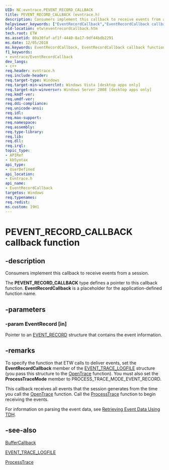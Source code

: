 ```yaml
---
UID: NC:evntrace.PEVENT_RECORD_CALLBACK
title: PEVENT_RECORD_CALLBACK (evntrace.h)
description: Consumers implement this callback to receive events from a session. The PEVENT_RECORD_CALLBACK type defines a pointer to this callback function. EventRecordCallback is a placeholder for the application-defined function name.
helpviewer_keywords: ["EventRecordCallback","EventRecordCallback callback function [ETW]","PEVENT_RECORD_CALLBACK","PEVENT_RECORD_CALLBACK callback","etw.eventrecordcallback","evntrace/EventRecordCallback"]
old-location: etw\eventrecordcallback.htm
tech.root: ETW
ms.assetid: 80a30faf-af1f-4440-8a17-9df44bdb2291
ms.date: 12/05/2018
ms.keywords: EventRecordCallback, EventRecordCallback callback function [ETW], PEVENT_RECORD_CALLBACK, PEVENT_RECORD_CALLBACK callback, etw.eventrecordcallback, evntrace/EventRecordCallback
f1_keywords:
- evntrace/EventRecordCallback
dev_langs:
- c++
req.header: evntrace.h
req.include-header: 
req.target-type: Windows
req.target-min-winverclnt: Windows Vista [desktop apps only]
req.target-min-winversvr: Windows Server 2008 [desktop apps only]
req.kmdf-ver: 
req.umdf-ver: 
req.ddi-compliance: 
req.unicode-ansi: 
req.idl: 
req.max-support: 
req.namespace: 
req.assembly: 
req.type-library: 
req.lib: 
req.dll: 
req.irql: 
topic_type:
- APIRef
- kbSyntax
api_type:
- UserDefined
api_location:
- Evntrace.h
api_name:
- EventRecordCallback
targetos: Windows
req.typenames: 
req.redist: 
ms.custom: 19H1
---
```


# PEVENT_RECORD_CALLBACK callback function


## -description


Consumers implement this callback to receive events from a session. 

The <b>PEVENT_RECORD_CALLBACK</b> type defines a pointer to this callback function. <b>EventRecordCallback</b> is a placeholder for the application-defined function name.


## -parameters




### -param EventRecord [in]

Pointer to an 
<a href="https://docs.microsoft.com/windows/desktop/api/evntcons/ns-evntcons-event_record">EVENT_RECORD</a> structure that contains the event information.


## -remarks



To specify the function that ETW calls to deliver events, set the 
<b>EventRecordCallback</b> member of the 
<a href="https://docs.microsoft.com/windows/desktop/ETW/event-trace-logfile">EVENT_TRACE_LOGFILE</a> structure (you pass this structure to the 
<a href="https://docs.microsoft.com/windows/desktop/ETW/opentrace">OpenTrace</a> function). You must also set the <b>ProcessTraceMode</b> member to PROCESS_TRACE_MODE_EVENT_RECORD.

This callback receives all events that the session generates from the time you call the 
<a href="https://docs.microsoft.com/windows/desktop/ETW/opentrace">OpenTrace</a> function. Call the <a href="https://docs.microsoft.com/windows/desktop/ETW/processtrace">ProcessTrace</a> function to begin receiving the events.

For information on parsing the event data, see <a href="https://docs.microsoft.com/windows/desktop/ETW/retrieving-event-data-using-tdh">Retrieving Event Data Using TDH</a>. 




## -see-also




<a href="https://docs.microsoft.com/windows/desktop/ETW/buffercallback">BufferCallback</a>



<a href="https://docs.microsoft.com/windows/desktop/ETW/event-trace-logfile">EVENT_TRACE_LOGFILE</a>



<a href="https://docs.microsoft.com/windows/desktop/ETW/processtrace">ProcessTrace</a>
 

 

